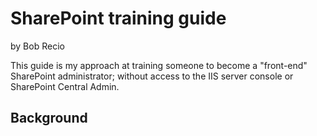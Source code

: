 # SharePoint training guide
by Bob Recio

This guide is my approach at training someone to become a "front-end" SharePoint administrator; without access to the IIS server console or SharePoint Central Admin.

## Background
